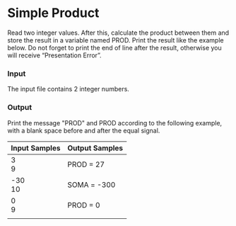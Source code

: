 # Simple Product
Read two integer values. After this, calculate the product between them and store the result in a variable named PROD. Print the result like the example below. Do not forget to print the end of line after the result, otherwise you will receive “Presentation Error”.

### Input
The input file contains 2 integer numbers.

### Output
Print the message "PROD" and PROD according to the following example, with a blank space before and after the equal signal.

| Input Samples	 | Output Samples |
| ------ | ------ |
| 3<br>9 | PROD = 27 |
| -30<br>10 | SOMA = -300 |
| 0<br>9 | PROD = 0 |
|  |  |